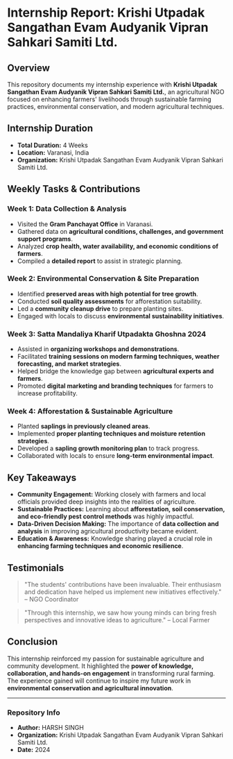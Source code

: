 # Internship Report: Krishi Utpadak Sangathan Evam Audyanik Vipran Sahkari Samiti Ltd.

## Overview
This repository documents my internship experience with **Krishi Utpadak Sangathan Evam Audyanik Vipran Sahkari Samiti Ltd.**, an agricultural NGO focused on enhancing farmers' livelihoods through sustainable farming practices, environmental conservation, and modern agricultural techniques.

## Internship Duration
- **Total Duration:** 4 Weeks
- **Location:** Varanasi, India
- **Organization:** Krishi Utpadak Sangathan Evam Audyanik Vipran Sahkari Samiti Ltd.

## Weekly Tasks & Contributions
### Week 1: Data Collection & Analysis
- Visited the **Gram Panchayat Office** in Varanasi.
- Gathered data on **agricultural conditions, challenges, and government support programs**.
- Analyzed **crop health, water availability, and economic conditions of farmers**.
- Compiled a **detailed report** to assist in strategic planning.

### Week 2: Environmental Conservation & Site Preparation
- Identified **preserved areas with high potential for tree growth**.
- Conducted **soil quality assessments** for afforestation suitability.
- Led a **community cleanup drive** to prepare planting sites.
- Engaged with locals to discuss **environmental sustainability initiatives**.

### Week 3: **Satta Mandaliya Kharif Utpadakta Ghoshna 2024**
- Assisted in **organizing workshops and demonstrations**.
- Facilitated **training sessions on modern farming techniques, weather forecasting, and market strategies**.
- Helped bridge the knowledge gap between **agricultural experts and farmers**.
- Promoted **digital marketing and branding techniques** for farmers to increase profitability.

### Week 4: Afforestation & Sustainable Agriculture
- Planted **saplings in previously cleaned areas**.
- Implemented **proper planting techniques and moisture retention strategies**.
- Developed a **sapling growth monitoring plan** to track progress.
- Collaborated with locals to ensure **long-term environmental impact**.

## Key Takeaways
- **Community Engagement:** Working closely with farmers and local officials provided deep insights into the realities of agriculture.
- **Sustainable Practices:** Learning about **afforestation, soil conservation, and eco-friendly pest control methods** was highly impactful.
- **Data-Driven Decision Making:** The importance of **data collection and analysis** in improving agricultural productivity became evident.
- **Education & Awareness:** Knowledge sharing played a crucial role in **enhancing farming techniques and economic resilience**.

## Testimonials
> "The students' contributions have been invaluable. Their enthusiasm and dedication have helped us implement new initiatives effectively." – NGO Coordinator

> "Through this internship, we saw how young minds can bring fresh perspectives and innovative ideas to agriculture." – Local Farmer

## Conclusion
This internship reinforced my passion for sustainable agriculture and community development. It highlighted the **power of knowledge, collaboration, and hands-on engagement** in transforming rural farming. The experience gained will continue to inspire my future work in **environmental conservation and agricultural innovation**.

---
### Repository Info
- **Author:** HARSH SINGH
- **Organization:** Krishi Utpadak Sangathan Evam Audyanik Vipran Sahkari Samiti Ltd.
- **Date:** 2024

